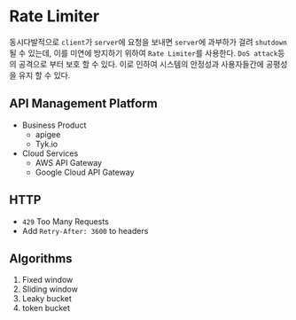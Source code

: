 # Rate Limiter

동시다발적으로 `client`가 `server`에 요청을 보내면 `server`에 과부하가 걸려 `shutdown`될 수 있는데, 이를 미연에 방지하기 위하여 `Rate Limiter`를 사용한다. `DoS attack`등의 공격으로 부터 보호 할 수 있다. 이로 인하여 시스템의 안정성과 사용자들간에 공평성을 유지 할 수 있다.

## API Management Platform

- Business Product
  - apigee
  - Tyk.io
- Cloud Services
  - AWS API Gateway
  - Google Cloud API Gateway

## HTTP

- `429` Too Many Requests
- Add `Retry-After: 3600` to headers

## Algorithms

1. Fixed window
2. Sliding window
3. Leaky bucket
4. token bucket
